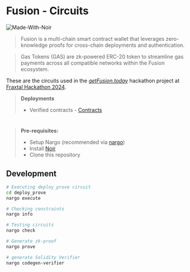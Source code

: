 # Fusion - Circuits

![Made-With-Noir](https://img.shields.io/badge/MADE%20WITH-NOIR-f2c2b6.svg?colorA=222222&style=for-the-badge&logoWidth=14)

> Fusion is a multi-chain smart contract wallet that leverages zero-knowledge proofs for cross-chain deployments and authentication.

> Gas Tokens (GAS) are zk-powered ERC-20 token to streamline gas payments across all compatible networks within the Fusion ecosystem.

These are the circuits used in the _[getFusion.today](https://getFusion.today/)_ hackathon project at [Fraxtal Hackathon 2024](https://dorahacks.io/hackathon/fraxtal/).

> **Deployments**
>
> - Verified contracts - [Contracts](https://github.com/FusionFraxtalBuild/contracts)

#

> **Pre-requisites:**
>
> - Setup Nargo (recommended via [nargo](https://noir-lang.org/docs/getting_started/installation/))
> - Install [Noir](https://noir-lang.org/docs/getting_started/installation/)
> - Clone this repository

## Development

```bash
# Executing deploy_prove circuit
cd deploy_prove
nargo execute

# Checking constraints
nargo info

# Testing circuits
nargo check

# Generate zk-proof
nargo prove

# generate Solidity Verifier
nargo codegen-verifier
```
